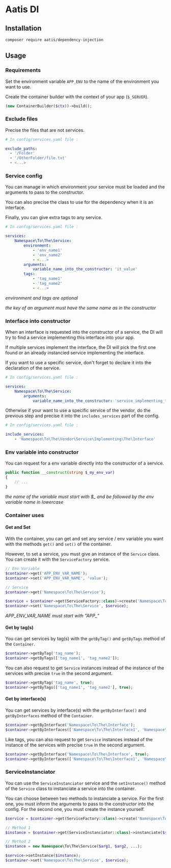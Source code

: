 # Aatis DI

## Installation

```bash
composer require aatis/dependency-injection
```

## Usage

### Requirements

Set the environment variable `APP_ENV` to the name of the environment you want to use.

Create the container builder with the context of your app (`$_SERVER`).

```php
(new ContainerBuilder($ctx))->build();
```

### Exclude files

Precise the files that are not services.

```yaml
# In config/services.yaml file :

exclude_paths:
  - '/Folder'
  - '/OtherFolder/file.txt'
  - <...>
```

### Service config

You can manage in which environment your service must be loaded and the arguments to pass to the constructor.

You can also precise the class to use for the dependency when it is an interface.

Finally, you can give extra tags to any service.

```yaml
# In config/services.yaml file :

services:
    Namespace\To\The\Service:
        environment:
            - 'env_name1'
            - 'env_name2'
            - <...>
        arguments:
            variable_name_into_the_constructor: 'it_value'
        tags:
            - 'tag_name1'
            - 'tag_name2'
            - <...>
```

*environment and tags are optional*

*the key of an argument must have the same name as in the constructor*

### Interface into constructor

When an interface is requested into the constructor of a service, the DI will try to find a service implementing this interface into your app.

If multiple services implement the interface, the DI will pick the first one found or an already instancied service implementing the interface.

If you want to use a specific service, don't forget to declare it into the declaration of the service.

```yaml
# In config/services.yaml file :

services:
    Namespace\To\The\Service:
        arguments:
            variable_name_into_the_constructor: 'service_implementing_the_interface'
```

Otherwise if your want to use a specific service of the vendor, do the previous step and precise it into the `includes_services` part of the config.

```yaml
# In config/services.yaml file :

include_services:
    - 'Namespace\To\The\Vendor\Service\Implementing\The\Interface'
```

### Env variable into constructor

You can request for a env variable directly into the constructor of a service.

```php
public function __construct(string $_my_env_var)
{
    // ...
}
```

*the name of the variable must start with $_ and be followed by the env variable name in lowercase*

### Container uses

#### Get and Set

With the container, you can get and set any service / env variable you want with the methods `get()` and `set()` of the container.

However, to set a service, you must give an instance of the `Service` class. You can create it with the `ServiceFactory` service.

```php
// Env Variable
$container->get('APP_ENV_VAR_NAME');
$container->set('APP_ENV_VAR_NAME', 'value');

// Service
$container->get('Namespace\To\The\Service');

$service = $container->get(ServiceFactory::class)->create('Namespace\To\The\Service');
$container->set('Namespace\To\The\Service', $service);
``` 

*APP_ENV_VAR_NAME must start with "APP_"*

#### Get by tag(s)

You can get services by tag(s) with the `getByTag()` and `getByTags` method of the `Container`.

```php
$container->getByTag('tag_name');
$container->getByTags(['tag_name1', 'tag_name2']);
```

You can also request to get `Service` instances instead of the instance of the services with precise `true` in the second argument.

```php
$container->getByTag('tag_name', true);
$container->getByTags(['tag_name1', 'tag_name2'], true);
```

#### Get by interface(s)

You can get services by interface(s) with the `getByInterface()` and `getByInterfaces` method of the `Container`.

```php
$container->getByInterface('Namespace\To\The\Interface');
$container->getByInterfaces(['Namespace\To\The\Interface1', 'Namespace\To\The\Interface2']);
```

Like tags, you can also request to get `Service` instances instead of the instance of the services with precise `true` in the second argument.

```php
$container->getByInterface('Namespace\To\The\Interface', true);
$container->getByInterfaces(['Namespace\To\The\Interface1', 'Namespace\To\The\Interface2'], true);
```

### ServiceInstanciator

You can use the `ServiceInstanciator` service and the `setInstance()` method of the `Service` class to instanciate a service into the container.

You can choose between two methods to instanciate a service. For the first one, you must inform the arguments to pass to the constructor into the config. For the second one, you must create the instance yourself.

```php
$service = $container->get(ServiceFactory::class)->create('Namespace\To\The\Service');

// Method 1
$instance = $container->get(ServiceInstanciator::class)->instanciate($service)

// Method 2
$instance = new Namespace\To\The\Service($arg1, $arg2, ...);

$service->setInstance($instance);
$container->set('Namespace\To\The\Service', $service);
